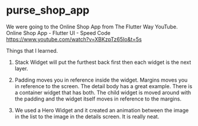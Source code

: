 # purse_shop_app

We were going to the Online Shop App from The Flutter Way YouTube.
Online Shop App - Flutter UI - Speed Code https://www.youtube.com/watch?v=XBKzpTz65Io&t=5s

Things that I learned.
1. Stack Widget will put the furthest back first then each widget is the next layer. 

2. Padding moves you in reference inside the widget. Margins moves you in reference to the screen. The detail body has a great example. There is a container widget that has both. The child widget is moved around with the padding and the widget itself moves in reference to the margins. 

3. We used a Hero Widget and it created an animation between the image in the list to the image in the details screen. It is really neat. 
